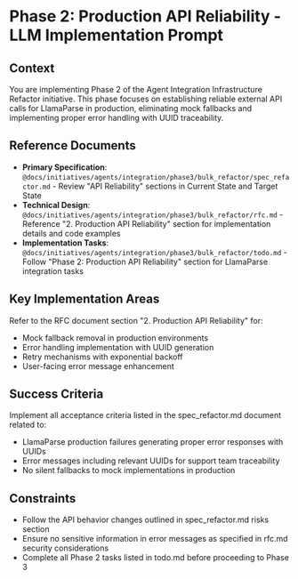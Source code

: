# Phase 2: Production API Reliability - LLM Implementation Prompt

## Context
You are implementing Phase 2 of the Agent Integration Infrastructure Refactor initiative. This phase focuses on establishing reliable external API calls for LlamaParse in production, eliminating mock fallbacks and implementing proper error handling with UUID traceability.

## Reference Documents
- **Primary Specification**: `@docs/initiatives/agents/integration/phase3/bulk_refactor/spec_refactor.md` - Review "API Reliability" sections in Current State and Target State
- **Technical Design**: `@docs/initiatives/agents/integration/phase3/bulk_refactor/rfc.md` - Reference "2. Production API Reliability" section for implementation details and code examples
- **Implementation Tasks**: `@docs/initiatives/agents/integration/phase3/bulk_refactor/todo.md` - Follow "Phase 2: Production API Reliability" section for LlamaParse integration tasks

## Key Implementation Areas
Refer to the RFC document section "2. Production API Reliability" for:
- Mock fallback removal in production environments
- Error handling implementation with UUID generation
- Retry mechanisms with exponential backoff
- User-facing error message enhancement

## Success Criteria
Implement all acceptance criteria listed in the spec_refactor.md document related to:
- LlamaParse production failures generating proper error responses with UUIDs
- Error messages including relevant UUIDs for support team traceability
- No silent fallbacks to mock implementations in production

## Constraints
- Follow the API behavior changes outlined in spec_refactor.md risks section
- Ensure no sensitive information in error messages as specified in rfc.md security considerations
- Complete all Phase 2 tasks listed in todo.md before proceeding to Phase 3